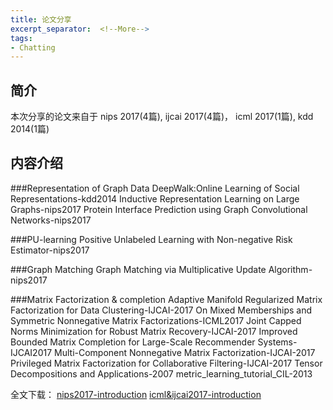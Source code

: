 ```yaml
---
title: 论文分享
excerpt_separator:  <!--More-->
tags:
- Chatting
---
```


## 简介
本次分享的论文来自于 nips 2017(4篇), ijcai 2017(4篇)， icml 2017(1篇), kdd 2014(1篇)

## 内容介绍
###Representation of Graph Data
DeepWalk:Online Learning of Social Representations-kdd2014
Inductive Representation Learning on Large Graphs-nips2017
Protein Interface Prediction using Graph Convolutional Networks-nips2017

###PU-learning
Positive Unlabeled Learning with Non-negative Risk Estimator-nips2017

###Graph Matching
Graph Matching via Multiplicative Update Algorithm-nips2017

###Matrix Factorization & completion
Adaptive Manifold Regularized Matrix Factorization for Data Clustering-IJCAI-2017
On Mixed Memberships and Symmetric Nonnegative Matrix Factorizations-ICML2017
Joint Capped Norms Minimization for Robust Matrix Recovery-IJCAI-2017
Improved Bounded Matrix Completion for Large-Scale Recommender Systems-IJCAI2017
Multi-Component Nonnegative Matrix Factorization-IJCAI-2017
Privileged Matrix Factorization for Collaborative Filtering-IJCAI-2017
Tensor Decompositions and Applications-2007
metric_learning_tutorial_CIL-2013

全文下载：
[nips2017-introduction](https://raw.githubusercontent.com/nkiip/nkiip.github.com/master/raw/20171213/nips2017-introduction.pptx)
[icml&ijcai2017-introduction](https://raw.githubusercontent.com/nkiip/nkiip.github.com/master/raw/20171213/icml&ijcai2017.pptx)


